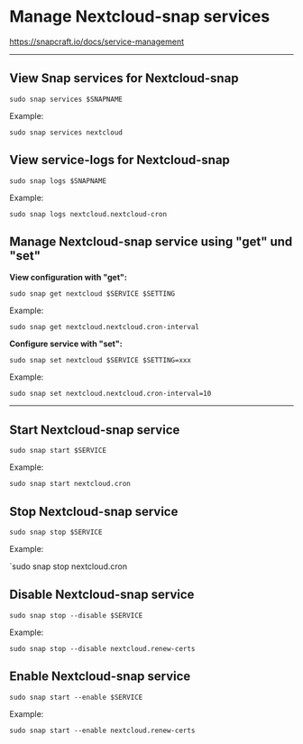 # Manage Nextcloud-snap services

<https://snapcraft.io/docs/service-management>

---

## View Snap services for Nextcloud-snap

`sudo snap services $SNAPNAME`

Example:

`sudo snap services nextcloud`

## View service-logs for Nextcloud-snap

`sudo snap logs $SNAPNAME`

Example:

`sudo snap logs nextcloud.nextcloud-cron`

## Manage Nextcloud-snap service using "get" und "set" 

**View configuration with "get":**

`sudo snap get nextcloud $SERVICE $SETTING`

Example:

`sudo snap get nextcloud.nextcloud.cron-interval`

**Configure service with "set":**

`sudo snap set nextcloud $SERVICE $SETTING=xxx`

Example:

`sudo snap set nextcloud.nextcloud.cron-interval=10`

----

## Start Nextcloud-snap service

`sudo snap start $SERVICE`

Example:

`sudo snap start nextcloud.cron`


## Stop Nextcloud-snap service

`sudo snap stop $SERVICE`

Example:

`sudo snap stop nextcloud.cron

## Disable Nextcloud-snap service

`sudo snap stop --disable $SERVICE`

Example:

`sudo snap stop --disable nextcloud.renew-certs`

## Enable Nextcloud-snap service

`sudo snap start --enable $SERVICE`

Example:

`sudo snap start --enable nextcloud.renew-certs
`
